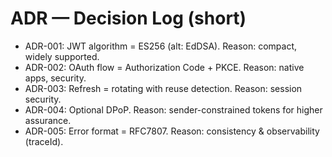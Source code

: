 # ADR — Decision Log (short)

- ADR-001: JWT algorithm = ES256 (alt: EdDSA). Reason: compact, widely supported.
- ADR-002: OAuth flow = Authorization Code + PKCE. Reason: native apps, security.
- ADR-003: Refresh = rotating with reuse detection. Reason: session security.
- ADR-004: Optional DPoP. Reason: sender-constrained tokens for higher assurance.
- ADR-005: Error format = RFC7807. Reason: consistency & observability (traceId).
